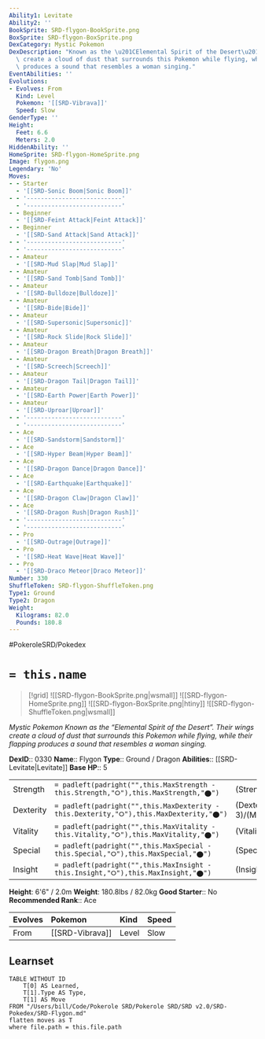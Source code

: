 ```yaml
---
Ability1: Levitate
Ability2: ''
BookSprite: SRD-flygon-BookSprite.png
BoxSprite: SRD-flygon-BoxSprite.png
DexCategory: Mystic Pokemon
DexDescription: "Known as the \u201CElemental Spirit of the Desert\u201D. Their wings\
  \ create a cloud of dust that surrounds this Pokemon while flying, while their flapping\
  \ produces a sound that resembles a woman singing."
EventAbilities: ''
Evolutions:
- Evolves: From
  Kind: Level
  Pokemon: '[[SRD-Vibrava]]'
  Speed: Slow
GenderType: ''
Height:
  Feet: 6.6
  Meters: 2.0
HiddenAbility: ''
HomeSprite: SRD-flygon-HomeSprite.png
Image: flygon.png
Legendary: 'No'
Moves:
- - Starter
  - '[[SRD-Sonic Boom|Sonic Boom]]'
- - '---------------------------'
  - '---------------------------'
- - Beginner
  - '[[SRD-Feint Attack|Feint Attack]]'
- - Beginner
  - '[[SRD-Sand Attack|Sand Attack]]'
- - '---------------------------'
  - '---------------------------'
- - Amateur
  - '[[SRD-Mud Slap|Mud Slap]]'
- - Amateur
  - '[[SRD-Sand Tomb|Sand Tomb]]'
- - Amateur
  - '[[SRD-Bulldoze|Bulldoze]]'
- - Amateur
  - '[[SRD-Bide|Bide]]'
- - Amateur
  - '[[SRD-Supersonic|Supersonic]]'
- - Amateur
  - '[[SRD-Rock Slide|Rock Slide]]'
- - Amateur
  - '[[SRD-Dragon Breath|Dragon Breath]]'
- - Amateur
  - '[[SRD-Screech|Screech]]'
- - Amateur
  - '[[SRD-Dragon Tail|Dragon Tail]]'
- - Amateur
  - '[[SRD-Earth Power|Earth Power]]'
- - Amateur
  - '[[SRD-Uproar|Uproar]]'
- - '---------------------------'
  - '---------------------------'
- - Ace
  - '[[SRD-Sandstorm|Sandstorm]]'
- - Ace
  - '[[SRD-Hyper Beam|Hyper Beam]]'
- - Ace
  - '[[SRD-Dragon Dance|Dragon Dance]]'
- - Ace
  - '[[SRD-Earthquake|Earthquake]]'
- - Ace
  - '[[SRD-Dragon Claw|Dragon Claw]]'
- - Ace
  - '[[SRD-Dragon Rush|Dragon Rush]]'
- - '---------------------------'
  - '---------------------------'
- - Pro
  - '[[SRD-Outrage|Outrage]]'
- - Pro
  - '[[SRD-Heat Wave|Heat Wave]]'
- - Pro
  - '[[SRD-Draco Meteor|Draco Meteor]]'
Number: 330
ShuffleToken: SRD-flygon-ShuffleToken.png
Type1: Ground
Type2: Dragon
Weight:
  Kilograms: 82.0
  Pounds: 180.8
---
```


#PokeroleSRD/Pokedex

# `= this.name`

> [!grid]
> ![[SRD-flygon-BookSprite.png|wsmall]]
> ![[SRD-flygon-HomeSprite.png]]
> ![[SRD-flygon-BoxSprite.png|htiny]]
> ![[SRD-flygon-ShuffleToken.png|wsmall]]


*Mystic Pokemon*
*Known as the “Elemental Spirit of the Desert”. Their wings create a cloud of dust that surrounds this Pokemon while flying, while their flapping produces a sound that resembles a woman singing.*

**DexID**:: 0330
**Name**:: Flygon
**Type**:: Ground / Dragon
**Abilities**:: [[SRD-Levitate|Levitate]]
**Base HP**:: 5

|           |                                                                                        |                                          |
| --------- | -------------------------------------------------------------------------------------- | ---------------------------------------- |
| Strength  | `= padleft(padright("",this.MaxStrength - this.Strength,"⭘"),this.MaxStrength,"⬤")`    | (Strength::3)/(MaxStrength::6)   |
| Dexterity | `= padleft(padright("",this.MaxDexterity - this.Dexterity,"⭘"),this.MaxDexterity,"⬤")` | (Dexterity:: 3)/(MaxDexterity::6) |
| Vitality  | `= padleft(padright("",this.MaxVitality - this.Vitality,"⭘"),this.MaxVitality,"⬤")`    | (Vitality::2)/(MaxVitality::5)   |
| Special   | `= padleft(padright("",this.MaxSpecial - this.Special,"⭘"),this.MaxSpecial,"⬤")`       | (Special::2)/(MaxSpecial::5)     |
| Insight   | `= padleft(padright("",this.MaxInsight - this.Insight,"⭘"),this.MaxInsight,"⬤")`       | (Insight::2)/(MaxInsight::5)     |

**Height**: 6'6" / 2.0m
**Weight**: 180.8lbs / 82.0kg
**Good Starter**:: No
**Recommended Rank**:: Ace

| Evolves   | Pokemon         | Kind   | Speed   |
|:----------|:----------------|:-------|:--------|
| From      | [[SRD-Vibrava]] | Level  | Slow    |

## Learnset

```dataview
TABLE WITHOUT ID
    T[0] AS Learned,
    T[1].Type AS Type,
    T[1] AS Move
FROM "/Users/bill/Code/Pokerole SRD/Pokerole SRD/SRD v2.0/SRD-Pokedex/SRD-Flygon.md"
flatten moves as T
where file.path = this.file.path
```
